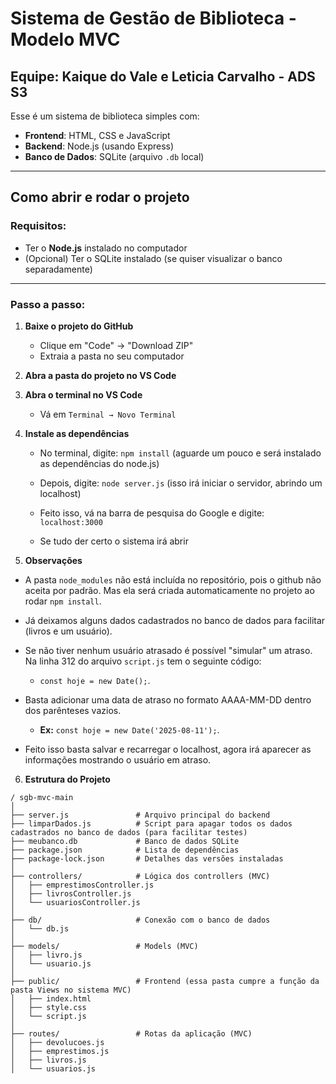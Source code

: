 # Sistema de Gestão de Biblioteca - Modelo MVC

## Equipe: Kaique do Vale e Leticia Carvalho - ADS S3

Esse é um sistema de biblioteca simples com:

- **Frontend**: HTML, CSS e JavaScript
- **Backend**: Node.js (usando Express)
- **Banco de Dados**: SQLite (arquivo `.db` local)

---

## Como abrir e rodar o projeto

### Requisitos:
- Ter o **Node.js** instalado no computador
- (Opcional) Ter o SQLite instalado (se quiser visualizar o banco separadamente)

---

### Passo a passo:

1. **Baixe o projeto do GitHub**

   - Clique em "Code" → "Download ZIP"
   - Extraia a pasta no seu computador

2. **Abra a pasta do projeto no VS Code**

3. **Abra o terminal no VS Code**
   - Vá em `Terminal → Novo Terminal`

4. **Instale as dependências**

   - No terminal, digite: `npm install` (aguarde um pouco e será instalado as dependências do node.js)

   - Depois, digite: `node server.js` (isso irá iniciar o servidor, abrindo um localhost)

   - Feito isso, vá na barra de pesquisa do Google e digite: `localhost:3000`

   - Se tudo der certo o sistema irá abrir

5. **Observações**
- A pasta `node_modules` não está incluída no repositório, pois o github não aceita por padrão. Mas ela será criada automaticamente no projeto ao rodar `npm install`.

- Já deixamos alguns dados cadastrados no banco de dados para facilitar (livros e um usuário).
  
- Se não tiver nenhum usuário atrasado é possível "simular" um atraso. Na linha 312 do arquivo `script.js` tem o seguinte código:
  
  - `const hoje = new Date();`.
    
- Basta adicionar uma data de atraso no formato AAAA-MM-DD dentro dos parênteses vazios.
  
  - **Ex:** `const hoje = new Date('2025-08-11');`.
   
- Feito isso basta salvar e recarregar o localhost, agora irá aparecer as informações mostrando o usuário em atraso.

6. **Estrutura do Projeto**

```
/ sgb-mvc-main
│
├── server.js               # Arquivo principal do backend
├── limparDados.js          # Script para apagar todos os dados cadastrados no banco de dados (para facilitar testes)
├── meubanco.db             # Banco de dados SQLite
├── package.json            # Lista de dependências
├── package-lock.json       # Detalhes das versões instaladas
│
├── controllers/            # Lógica dos controllers (MVC)
│   ├── emprestimosController.js
│   ├── livrosController.js
│   └── usuariosController.js
│
├── db/                     # Conexão com o banco de dados
│   └── db.js
│
├── models/                 # Models (MVC)
│   ├── livro.js
│   └── usuario.js
│
├── public/                 # Frontend (essa pasta cumpre a função da pasta Views no sistema MVC)
│   ├── index.html
│   ├── style.css
│   └── script.js
│
├── routes/                 # Rotas da aplicação (MVC)
│   ├── devolucoes.js
│   ├── emprestimos.js
│   ├── livros.js
│   └── usuarios.js
```
